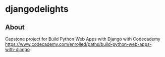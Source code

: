 # djangodelights

## About
Capstone project for Build Python Web Apps with Django with Codecademy 
https://www.codecademy.com/enrolled/paths/build-python-web-apps-with-django
